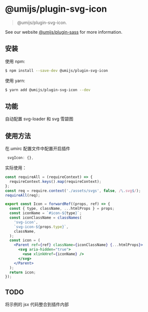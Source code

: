 # @umijs/plugin-svg-icon

> @umijs/plugin-svg-icon.

See our website [@umijs/plugin-sass](https://umijs.org/plugins/plugin-svg-icon) for more information.

## 安装

使用 npm:

```bash
$ npm install --save-dev @umijs/plugin-svg-icon
```

使用 yarn:

```bash
$ yarn add @umijs/plugin-svg-icon --dev
```

## 功能

自动配置 svg-loader 和 svg 雪碧图

## 使用方法

在.umirc 配置文件中配置开启插件

```js
 svgIcon: {},
```

实际使用：

```jsx
const requireAll = (requireContext) => {
  requireContext.keys().map(requireContext);
};
const req = require.context('./assets/svgs', false, /\.svg$/);
requireAll(req);

export const Icon = forwardRef((props, ref) => {
  const { type, className, ...htmlProps } = props;
  const iconName = `#icon-${type}`;
  const iconClassName = classNames(
    'svg-icon',
    `svg-icon-${props.type}`,
    className,
  );
  const icon = (
    <Parent ref={ref} className={iconClassName} {...htmlProps}>
      <svg aria-hidden="true">
        <use xlinkHref={iconName} />
      </svg>
    </Parent>
  );
  return icon;
});
```

## TODO

将示例的 jsx 代码整合到插件内部
